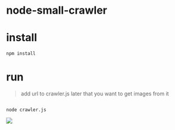 # node-small-crawler

# install

```
npm install

```

# run

> add url to crawler.js later that you want to get images from it

```

node crawler.js

```

![](http://odssgnnpf.bkt.clouddn.com/%E5%B1%8F%E5%B9%95%E5%BF%AB%E7%85%A7%202017-01-08%2023.06.55.png)
